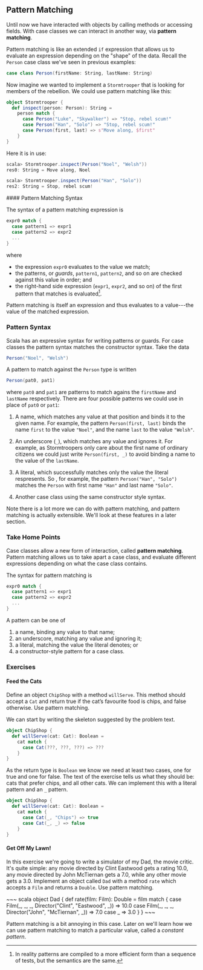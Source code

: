 ## Pattern Matching

Until now we have interacted with objects by calling methods or accessing fields. With case classes we can interact in another way, via **pattern matching**.

Pattern matching is like an extended `if` expression that allows us to evaluate an expression depending on the "shape" of the data. Recall the `Person` case class we've seen in previous examples:

~~~ scala
case class Person(firstName: String, lastName: String)
~~~

Now imagine we wanted to implement a `Stormtrooper` that is looking for members of the rebellion. We could use pattern matching like this:

~~~ scala
object Stormtrooper {
  def inspect(person: Person): String =
    person match {
      case Person("Luke", "Skywalker") => "Stop, rebel scum!"
      case Person("Han", "Solo") => "Stop, rebel scum!"
      case Person(first, last) => s"Move along, $first"
    }
}
~~~

Here it is in use:

~~~ scala
scala> Stormtrooper.inspect(Person("Noel", "Welsh"))
res0: String = Move along, Noel

scala> Stormtrooper.inspect(Person("Han", "Solo"))
res2: String = Stop, rebel scum!
~~~

<div class="callout callout-info">
#### Pattern Matching Syntax

The syntax of a pattern matching expression is

~~~ scala
expr0 match {
  case pattern1 => expr1
  case pattern2 => expr2
  ...
}
~~~

where

- the expression `expr0` evaluates to the value we match;
- the patterns, or *guards*, `pattern1`, `pattern2`, and so on are checked against this value in order; and
- the right-hand side expression (`expr1`, `expr2`, and so on) of the first pattern that matches is evaluated[^compilation].

Pattern matching is itself an expression and thus evaluates to a value---the value of the matched expression.
</div>

[^compilation]: In reality patterns are compiled to a more efficient form than a sequence of tests, but the semantics are the same.


### Pattern Syntax

Scala has an expressive syntax for writing patterns or guards. For case classes the pattern syntax matches the constructor syntax. Take the data

~~~ scala
Person("Noel", "Welsh")
~~~

A pattern to match against the `Person` type is written

~~~ scala
Person(pat0, pat1)
~~~

where `pat0` and `pat1` are patterns to match agains the `firstName` and `lastName` respectively. There are four possible patterns we could use in place of `pat0` or `pat1`:

1. A name, which matches any value at that position and binds it to the given name. For example, the pattern `Person(first, last)` binds the name `first` to the value `"Noel"`, and the name `last` to the value `"Welsh"`.

2. An underscore (`_`), which matches any value and ignores it. For example, as Stormtroopers only care about the first name of ordinary citizens we could just write `Person(first, _)` to avoid binding a name to the value of the `lastName`.

3. A literal, which successfully matches only the value the literal respresents. So , for example, the pattern `Person("Han", "Solo")` matches the `Person` with first name `"Han"` and last name `"Solo"`.

4. Another case class using the same constructor style syntax.

Note there is a lot more we can do with pattern matching, and pattern matching is actually extensible. We'll look at these features in a later section.


### Take Home Points

Case classes allow a new form of interaction, called **pattern matching**. Pattern matching allows us to take apart a case class, and evaluate different expressions depending on what the case class contains.

The syntax for pattern matching is

~~~ scala
expr0 match {
  case pattern1 => expr1
  case pattern2 => expr2
  ...
}
~~~

A pattern can be one of

1. a name, binding any value to that name;
2. an underscore, matching any value and ignoring it;
3. a literal, matching the value the literal denotes; or
4. a constructor-style pattern for a case class.

### Exercises

#### Feed the Cats

Define an object `ChipShop` with a method `willServe`. This method should accept a `Cat` and return true if the cat’s favourite food is chips, and false otherwise. Use pattern matching.

<div class="solution">
We can start by writing the skeleton suggested by the problem text.

~~~ scala
object ChipShop {
  def willServe(cat: Cat): Boolean =
    cat match {
      case Cat(???, ???, ???) => ???
    }
}
~~~

As the return type is `Boolean` we know we need at least two cases, one for true and one for false. The text of the exercise tells us what they should be: cats that prefer chips, and all other cats. We can implement this with a literal pattern and an `_` pattern.

~~~ scala
object ChipShop {
  def willServe(cat: Cat): Boolean =
    cat match {
      case Cat(_, "Chips") => true
      case Cat(_, _) => false
    }
}
~~~
</div>


#### Get Off My Lawn!

In this exercise we're going to write a simulator of my Dad, the movie critic. It's quite simple: any movie directed by Clint Eastwood gets a rating 10.0, any movie directed by John McTiernan gets a 7.0, while any other movie gets a 3.0. Implement an object called `Dad` with a method `rate` which accepts a `Film` and returns a `Double`. Use pattern matching.

<div class="solution">
~~~ scala
object Dad {
  def rate(film: Film): Double =
    film match {
      case Film(_, _, _, Director("Clint", "Eastwood", _)) => 10.0
      case Film(_, _, _, Director("John", "McTiernan", _)) => 7.0
      case _ => 3.0
    }
}
~~~

Pattern matching is a bit annoying in this case. Later on we'll learn how we can use pattern matching to match a particular value, called a *constant pattern*.
</div>

